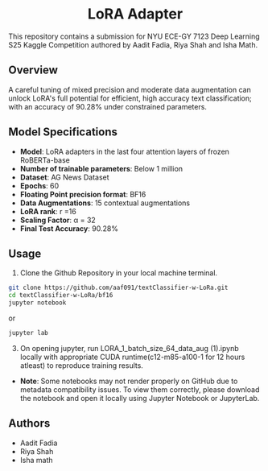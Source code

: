 <h1 style="text-align: center;">LoRA Adapter</h1>
This repository contains a submission for NYU ECE-GY 7123 Deep Learning S25 Kaggle Competition authored by Aadit Fadia, Riya Shah and Isha Math.

## Overview
A careful tuning of mixed precision and moderate data augmentation can unlock LoRA's full potential for efficient, high accuracy text classification; with an accuracy of 90.28% under constrained parameters.

## Model Specifications
- **Model**: LoRA adapters in the last four attention layers of frozen RoBERTa-base 
- **Number of trainable parameters**: Below 1 million
- **Dataset**: AG News Dataset
- **Epochs**: 60
- **Floating Point precision format**: BF16
- **Data Augmentations**: 15 contextual augmentations
- **LoRA rank**: r =16
- **Scaling Factor**: α = 32 
- **Final Test Accuracy**: 90.28%

## Usage
1. Clone the Github Repository in your local machine terminal.
```bash
git clone https://github.com/aaf091/textClassifier-w-LoRa.git
cd textClassifier-w-LoRa/bf16
jupyter notebook      
```
or
```bash
jupyter lab
```
3. On opening jupyter, run  LORA_1_batch_size_64_data_aug (1).ipynb locally with appropriate CUDA runtime(c12-m85-a100-1 for 12 hours atleast) to reproduce training results.
- **Note**: Some notebooks may not render properly on GitHub due to metadata compatibility issues. To view them correctly, please download the notebook and open it locally using Jupyter Notebook or JupyterLab.

## Authors
- Aadit Fadia
- Riya Shah
- Isha math
